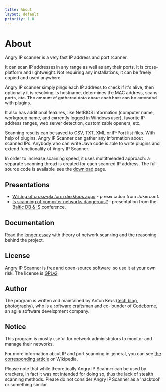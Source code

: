 ```yaml
---
title: About
layout: default
priority: 1.0
---
```


About
=====

Angry IP scanner is a very fast IP address and port scanner.

It can scan IP addresses in any range as well as any their ports. It is cross-platform and lightweight. Not requiring any installations, it can be freely copied and used anywhere. 

Angry IP scanner simply pings each IP address to check if it's alive, then optionally it is resolving its hostname, determines the MAC address, scans ports, etc. The amount of gathered data about each host can be extended with plugins.

It also has additional features, like NetBIOS information (computer name, workgroup name, and currently logged in Windows user), favorite IP address ranges, web server detection, customizable openers, etc.

Scanning results can be saved to CSV, TXT, XML or IP-Port list files. With help of plugins, Angry IP Scanner can gather any information about scanned IPs. Anybody who can write Java code is able to write plugins and extend functionality of Angry IP Scanner.

In order to increase scanning speed, it uses multithreaded approach: a separate scanning thread is created for each scanned IP address. The full source code is available, see the [download](/download/) page.

Presentations
-------------

- [Writing of cross-platform desktops apps](http://prezi.com/k1i5lmcdl8cy/angry-ip-scanner/) - presentation from Jokerconf.
- [Is scanning of computer networks dangerous?](Baltic_DB&IS.pdf) - presentation from the [Baltic DB & IS](http://www.cs.ioc.ee/balt2008/) conference.

Documentation
-------------

Read the [longer essay](/documentation/) with theory of network scanning and the reasoning behind the project.

License
-------

Angry IP Scanner is free and open-source software, so use it at your own risk. 
The license is [GPLv2](http://www.gnu.org/licenses/old-licenses/gpl-2.0.html)

Author
------

The program is written and maintained by Anton Keks ([tech blog](http://blog.azib.net/), [photography](http://photos.azib.net/)), who is a software craftsman and co-founder of [Codeborne](http://codeborne.com/), an agile software development company.

Notice
------

This program is mostly useful for network administrators to monitor and manage their networks.

For more information about IP and port scanning in general, you can see [the corresponding article](http://en.wikipedia.org/wiki/Port_scanner) on Wikipedia. 

Please note that while theoretically Angry IP Scanner can be used by crackers, in fact it was not intended for doing so, thus the lack of stealth scanning methods. Please do not consider Angry IP Scanner as a 'hacktool' or something similar.

